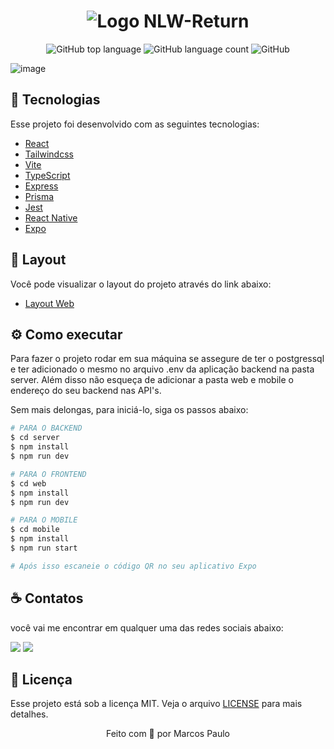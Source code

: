 <h1 align="center">
   <img src="https://user-images.githubusercontent.com/33640268/168653841-d337a417-510b-4b6d-878b-981c87c80a2b.png" alt="Logo NLW-Return" />
</h1>

<p align="center" margin-top="25px" >
  <img alt="GitHub top language" src="https://img.shields.io/github/languages/top/eumarcosborgs/NLW-Return?color=blueviolet">

  <img alt="GitHub language count" src="https://img.shields.io/github/languages/count/eumarcosborgs/NLW-Return?color=blueviolet">

  <img alt="GitHub" src="https://img.shields.io/github/license/eumarcosborgs/NLW-Return?color=blueviolet">
</p>

![image](https://user-images.githubusercontent.com/33640268/168653786-cc95c3e5-965a-40b6-8d18-d017aaba5a7f.png)

## 🧪 Tecnologias

Esse projeto foi desenvolvido com as seguintes tecnologias:

- [React](https://reactjs.org)
- [Tailwindcss](https://tailwindcss.com)
- [Vite](https://vitejs.dev)
- [TypeScript](https://www.typescriptlang.org)
- [Express](https://expressjs.com/pt-br)
- [Prisma](https://www.prisma.io)
- [Jest](https://jestjs.io)
- [React Native](https://reactnative.dev/)
- [Expo](https://expo.dev/)

## 🔖 Layout

Você pode visualizar o layout do projeto através do link abaixo:

- [Layout Web](https://www.figma.com/community/file/1102912516166573468/Feedback-Widget)

## ⚙️ Como executar

Para fazer o projeto rodar em sua máquina se assegure de ter o postgressql e ter adicionado o mesmo no arquivo .env da aplicação backend na pasta server.
Além disso não esqueça de adicionar a pasta web e mobile o endereço do seu backend nas API's.

Sem mais delongas, para iniciá-lo, siga os passos abaixo:

```sh
# PARA O BACKEND
$ cd server
$ npm install
$ npm run dev
```

```sh
# PARA O FRONTEND
$ cd web
$ npm install
$ npm run dev
```

```sh
# PARA O MOBILE
$ cd mobile
$ npm install
$ npm run start

# Após isso escaneie o código QR no seu aplicativo Expo
```

## ☕ Contatos

 você vai me encontrar em qualquer uma das redes sociais abaixo:

<a href = "mailto:eumarcosborgs@gmail.com"><img src="https://img.shields.io/badge/-Gmail-%23EA4335?style=for-the-badge&logo=gmail&logoColor=white" target="_blank" margin-right="10px"></a>
<a href="https://www.linkedin.com/in/eumarcosborgs/" target="_blank"><img src="https://img.shields.io/badge/-LinkedIn-%230077B5?style=for-the-badge&logo=linkedin&logoColor=white" target="_blank"></a>

## 📝 Licença

Esse projeto está sob a licença MIT. Veja o arquivo [LICENSE](LICENSE) para mais detalhes.

<p align="center">Feito com 💜 por Marcos Paulo</p>
